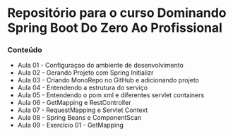 # Repositório para o curso Dominando Spring Boot Do Zero Ao Profissional

### Conteúdo
- Aula 01 - Configuraçao do ambiente de desenvolvimento
- Aula 02 - Gerando Projeto com Spring Initializr
- Aula 03 - Criando MonoRepo no GitHub e adicionando projeto
- Aula 04 - Entendendo a estrutura do serviço
- Aula 05 - Entendendo o pom xml e diferentes servlet containers
- Aula 06 - GetMapping e RestController
- Aula 07 - RequestMapping e Servlet Context
- Aula 08 - Spring Beans e ComponentScan
- Aula 09 - Exercício 01 - GetMapping